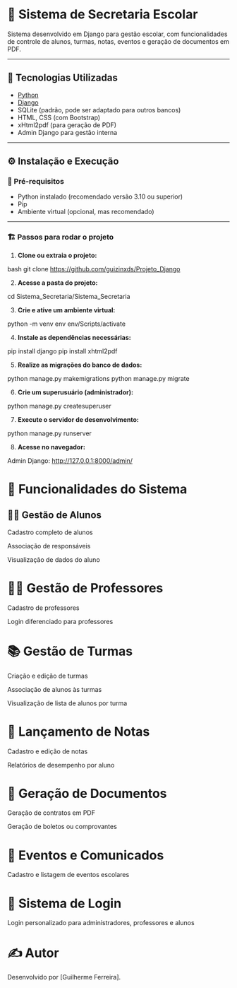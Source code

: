 # 📘 Sistema de Secretaria Escolar

Sistema desenvolvido em Django para gestão escolar, com funcionalidades de controle de alunos, turmas, notas, eventos e geração de documentos em PDF.

---

## 🚀 Tecnologias Utilizadas

- [Python](https://www.python.org/)
- [Django](https://www.djangoproject.com/)
- SQLite (padrão, pode ser adaptado para outros bancos)
- HTML, CSS (com Bootstrap)
- xHtml2pdf (para geração de PDF)
- Admin Django para gestão interna

---

## ⚙️ Instalação e Execução

### 🔧 Pré-requisitos

- Python instalado (recomendado versão 3.10 ou superior)
- Pip
- Ambiente virtual (opcional, mas recomendado)

---

### 🏗️ Passos para rodar o projeto

1. **Clone ou extraia o projeto:**

bash
git clone <https://github.com/guizinxds/Projeto_Django>

2. **Acesse a pasta do projeto:**

cd Sistema_Secretaria/Sistema_Secretaria


3. **Crie e ative um ambiente virtual:**

python -m venv env
env/Scripts/activate

4. **Instale as dependências necessárias:**

pip install django
pip install xhtml2pdf

5. **Realize as migrações do banco de dados:**

python manage.py makemigrations
python manage.py migrate

6. **Crie um superusuário (administrador):**

python manage.py createsuperuser

7. **Execute o servidor de desenvolvimento:**

python manage.py runserver

8. **Acesse no navegador:**

Admin Django: http://127.0.0.1:8000/admin/

# 🧠 Funcionalidades do Sistema
## 👩‍🎓 Gestão de Alunos
Cadastro completo de alunos

Associação de responsáveis

Visualização de dados do aluno

# 👨‍🏫 Gestão de Professores
Cadastro de professores

Login diferenciado para professores

# 📚 Gestão de Turmas
Criação e edição de turmas

Associação de alunos às turmas

Visualização de lista de alunos por turma

# 📝 Lançamento de Notas
Cadastro e edição de notas

Relatórios de desempenho por aluno

# 📑 Geração de Documentos
Geração de contratos em PDF

Geração de boletos ou comprovantes

# 📅 Eventos e Comunicados
Cadastro e listagem de eventos escolares

# 🔐 Sistema de Login
Login personalizado para administradores, professores e alunos


# ✍️ Autor
Desenvolvido por [Guilherme Ferreira].




